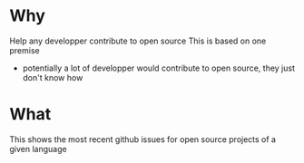 # Why
Help any developper contribute to open source
This is based on one premise
- potentially a lot of developper would contribute to open source, they just don't know how

# What
This shows the most recent github issues for open source projects of a given language
